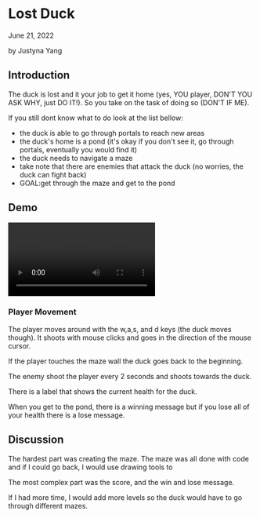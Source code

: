 # Lost Duck

June 21, 2022

by Justyna Yang

## Introduction

The duck is lost and it your job to get it home (yes, YOU player, DON'T YOU ASK WHY, just DO IT!).   So you take on the task of doing so (DON'T IF ME).  

If you still dont know what to do look at the list bellow:

- the duck is able to go through portals to reach new areas
- the duck's home is a pond (it's okay if you don't see it, go through portals, eventually you would find it)
- the duck needs to navigate a maze
- take note that there are enemies that attack the duck (no worries, the duck can fight back)
- GOAL:get through the maze and get to the pond

## Demo

<video controls autoplay>
  <source src="media/3_cut_small.mp4" type="video/mp4">
  Your browser does not support the video tag.
</video>

### Player Movement

The player moves around with the w,a,s, and d keys (the duck moves though).
It shoots with mouse clicks and goes in the direction of the mouse cursor.

If the player touches the maze wall the duck goes back to the beginning.

The enemy shoot the player every 2 seconds and shoots towards the duck.

There is a label that shows the current health for the duck.

When you get to the pond, there is a winning message but if you lose
all of your health there is a lose message.

## Discussion

The hardest part was creating the maze.
The maze was all done with code and if I could go back,
I would use drawing tools to 

The most complex part was the score, and the win and lose message.

If I had more time, I would add more levels so the duck would have
to go through different mazes.



